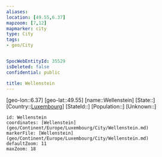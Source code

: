 ```yaml
---
aliases: 
location: [49.55,6.37]
mapzoom: [7,12] 
mapmarker: city 
type: City
tags:
- geo/City


SpocWebEntityId: 35529
isDeleted: false
confidential: public

title: Wellenstein
---
```

[geo-lon::6.37]
[geo-lat::49.55]
[name::Wellenstein]
[State::]
[Country::[Luxembourg](geo/Continent/Europe/Luxembourg.md)]
[StateId::]
[Population::]
[Unknown::]


```leaflet
id: Wellenstein
coordinates: [Wellenstein](geo/Continent/Europe/Luxembourg/City/Wellenstein.md)
markerFile: [Wellenstein](geo/Continent/Europe/Luxembourg/City/Wellenstein.md)
defaultZoom: 11 
maxZoom: 18
```


